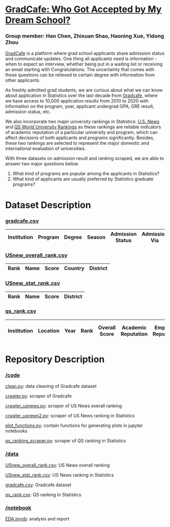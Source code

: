 # [GradCafe: Who Got Accepted by My Dream School?](https://yidongzhou.github.io/projects.html)

### Group member: Han Chen, Zhixuan Shao, Haoning Xue, Yidong Zhou

[GradCafe](https://www.thegradcafe.com/) is a platform where grad school applicants share admission status and communicate updates. One thing all applicants need is information - when to expect an interview, whether being put in a waiting list or receiving an email starting with Congratulations. The uncertainty that comes with these questions can be relieved to certain degree with information from other applicants.

As freshly admitted grad students, we are curious about what we can know about application in Statistics over the last decade from [Gradcafe](https://www.thegradcafe.com/), where we have access to 10,000 application results from 2010 to 2020 with information on the program, year, applicant undergrad GPA, GRE result, admission status, etc.

We also incorporate two major university rankings in Statistics: [U.S. News](https://www.usnews.com/best-colleges/rankings/national-universities) and [QS World University Rankings](https://www.topuniversities.com/university-rankings/world-university-rankings/2020) as these rankings are reliable indicators of academic reputation of a particular university and program, which can affect decisions of both applicants and programs significantly. Besides, these two rankings are selected to represent the major domestic and international evaluation of universities.

With three datasets on admission result and ranking scraped, we are able to answer two major questions below.
1. What kind of programs are popular among the applicants in Statistics?
2. What kind of applicants are usually preferred by Statistics graduate programs?

# Dataset Description
### [gradcafe.csv](data/gradcafe.csv)

| Institution | Program | Degree | Season | Admission Status | Admission Via | Status | Data Added | Notes |
|    :---:    |  :---:  |  :---: |  :---: |      :---:       |     :---:     |  :---: |    :---:   | :---: |

### [USnew_overall_rank.csv](data/USnew_overall_rank.csv)

| Rank | Name | Score | Country | District |
|:---: |:---: | :---: |  :---:  |  :---:   |

### [USnew_stat_rank.csv](data/USnew_stat_rank.csv)

| Rank | Name | Score| District |
|:---: |:---: | :---:|  :---:   |

### [qs_rank.csv](data/qs_rank.csv)

| Institution | Location | Year | Rank | Overall Score | Academic Reputation | Employer Reputation | Citation per Paper | H-index citation |
|    :---:    |  :---:   |:---: | :---:|   :---:       |        :---:        |       :---:         |       :---:        |      :---:       |

# Repository Description
### [/code](code)
[clean.py](code/clean.py): data cleaning of Gradcafe dataset

[crawler.py](code/crawler.py): scraper of Gradcafe

[crawler_usnews.py](code/crawler_usnews.py): scraper of US News overall ranking

[crawler_usnews2.py](code/crawler_usnews2.py): scraper of US News ranking in Statistics

[plot_functions.py](code/describe.py): contain functions for generating plots in jupyter notebooks

[qs_ranking_scraper.py](code/qs_ranking_scraper.py): scraper of QS ranking in Statistics

### [/data](data)
[USnew_overall_rank.csv](data/USnew_overall_rank.csv): US News overall ranking

[USnew_stat_rank.csv](data/USnew_stat_rank.csv): US News ranking in Statistics

[gradcafe.csv](data/gradcafe.csv): Gradcafe dataset

[qs_rank.csv](data/qs_rank.csv): QS ranking in Statistics

### [/notebook](notebook)
[EDA.ipynb](notebook/EDA.ipynb): analysis and report
